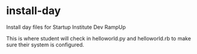 install-day
===========

Install day files for Startup Institute Dev RampUp

This is where student will check in helloworld.py and helloworld.rb to make sure their system is configured.